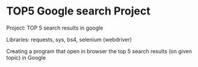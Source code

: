# TOP5 Google search Project

Project: TOP 5 search results in google

Libraries: requests, sys, bs4, selenium (webdriver)

Creating a program that open in browser the top 5 search results (on given topic) in Google
